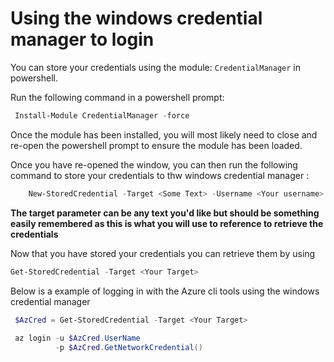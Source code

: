 # Using the windows credential manager to login

You can store your credentials using the module: `CredentialManager` in powershell. 

Run the following command in a powershell prompt: 

```powershell
 Install-Module CredentialManager -force
```

Once the module has been installed, you will most likely need to close and re-open the powershell prompt to ensure the module has been loaded. 

Once you have re-opened the window, you can then run the following command to store your credentials to thw windows credential manager :

```powershell
    New-StoredCredential -Target <Some Text> -Username <Your username> -Password <your password>
```
__The target parameter can be any text you'd like but should be something easily remembered as this is what you will use to reference to retrieve the credentials__


Now that you have stored your credentials you can retrieve them by using 
```powershell
Get-StoredCredential -Target <Your Target>
```

Below is a example of logging in with the Azure cli tools using the windows credential manager 

```powershell
 $AzCred = Get-StoredCredential -Target <Your Target>
 
 az login -u $AzCred.UserName 
          -p $AzCred.GetNetworkCredential()

```